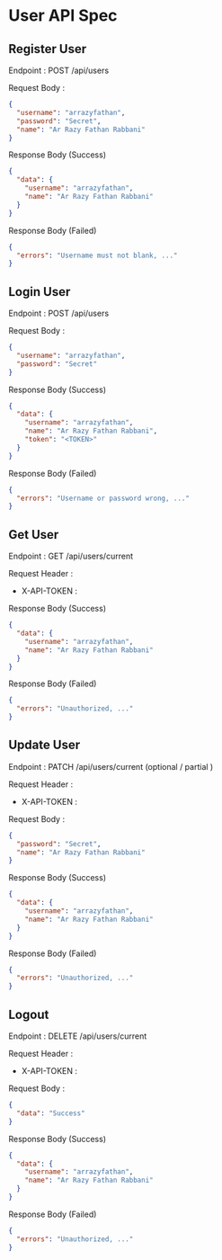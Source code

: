 # User API Spec

## Register User

Endpoint : POST /api/users

Request Body :

```json
{
  "username": "arrazyfathan",
  "password": "Secret",
  "name": "Ar Razy Fathan Rabbani"
}
```

Response Body (Success)

```json
{
  "data": {
    "username": "arrazyfathan",
    "name": "Ar Razy Fathan Rabbani"
  }
}
```

Response Body (Failed) 

```json
{
  "errors": "Username must not blank, ..."
}
```

## Login User

Endpoint : POST /api/users

Request Body :

```json
{
  "username": "arrazyfathan",
  "password": "Secret"
}
```

Response Body (Success)

```json
{
  "data": {
    "username": "arrazyfathan",
    "name": "Ar Razy Fathan Rabbani",
    "token": "<TOKEN>"
  }
}
```

Response Body (Failed)

```json
{
  "errors": "Username or password wrong, ..."
}
```

## Get User

Endpoint : GET /api/users/current

Request Header :
- X-API-TOKEN : <TOKEN>

Response Body (Success)

```json
{
  "data": {
    "username": "arrazyfathan",
    "name": "Ar Razy Fathan Rabbani"
  }
}
```

Response Body (Failed)

```json
{
  "errors": "Unauthorized, ..."
}
```

## Update User

Endpoint : PATCH /api/users/current (optional / partial )

Request Header :
- X-API-TOKEN : <TOKEN>


Request Body :

```json
{
  "password": "Secret",
  "name": "Ar Razy Fathan Rabbani"
}
```

Response Body (Success)

```json
{
  "data": {
    "username": "arrazyfathan",
    "name": "Ar Razy Fathan Rabbani"
  }
}
```

Response Body (Failed)

```json
{
  "errors": "Unauthorized, ..."
}
```

## Logout

Endpoint : DELETE /api/users/current

Request Header :
- X-API-TOKEN : <TOKEN>


Request Body :

```json
{
  "data": "Success"
}
```

Response Body (Success)

```json
{
  "data": {
    "username": "arrazyfathan",
    "name": "Ar Razy Fathan Rabbani"
  }
}
```

Response Body (Failed)

```json
{
  "errors": "Unauthorized, ..."
}
```